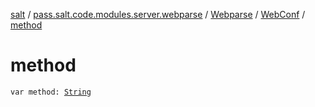[salt](../../../index.md) / [pass.salt.code.modules.server.webparse](../../index.md) / [Webparse](../index.md) / [WebConf](index.md) / [method](./method.md)

# method

`var method: `[`String`](https://kotlinlang.org/api/latest/jvm/stdlib/kotlin/-string/index.html)